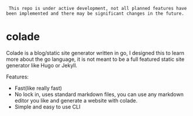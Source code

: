     This repo is under active development, not all planned features have been implemented and there may be significant changes in the future. 

# colade
Colade is a blog/static site generator written in go, I designed this to learn more about the go language, it is not meant to be a full featured static site generator like Hugo or Jekyll.

Features:
- Fast(like really fast)
- No lock in, uses standard markdown files, you can use any markdown editor you like and generate a website with colade.
- Simple and easy to use CLI
